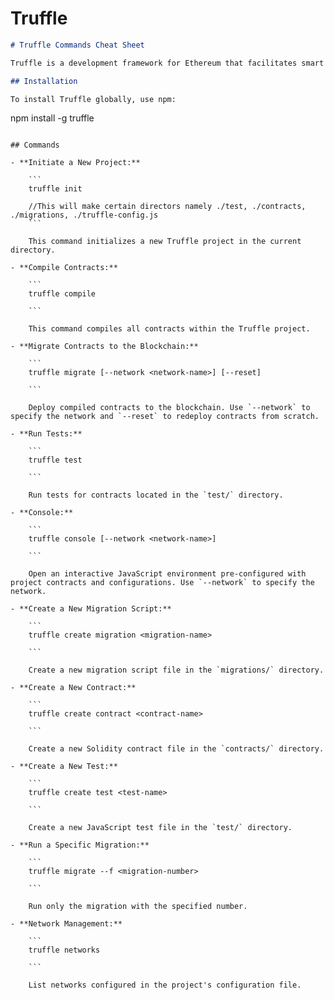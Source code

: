 # Truffle

```markdown
# Truffle Commands Cheat Sheet

Truffle is a development framework for Ethereum that facilitates smart contract development, testing, and deployment. This cheat sheet provides a quick reference for common Truffle commands.

## Installation

To install Truffle globally, use npm:

```
npm install -g truffle
```

## Commands

- **Initiate a New Project:**
    
    ```
    truffle init
    
    //This will make certain directors namely ./test, ./contracts, ./migrations, ./truffle-config.js
    ```
    
    This command initializes a new Truffle project in the current directory.
    
- **Compile Contracts:**
    
    ```
    truffle compile
    
    ```
    
    This command compiles all contracts within the Truffle project.
    
- **Migrate Contracts to the Blockchain:**
    
    ```
    truffle migrate [--network <network-name>] [--reset]
    
    ```
    
    Deploy compiled contracts to the blockchain. Use `--network` to specify the network and `--reset` to redeploy contracts from scratch.
    
- **Run Tests:**
    
    ```
    truffle test
    
    ```
    
    Run tests for contracts located in the `test/` directory.
    
- **Console:**
    
    ```
    truffle console [--network <network-name>]
    
    ```
    
    Open an interactive JavaScript environment pre-configured with project contracts and configurations. Use `--network` to specify the network.
    
- **Create a New Migration Script:**
    
    ```
    truffle create migration <migration-name>
    
    ```
    
    Create a new migration script file in the `migrations/` directory.
    
- **Create a New Contract:**
    
    ```
    truffle create contract <contract-name>
    
    ```
    
    Create a new Solidity contract file in the `contracts/` directory.
    
- **Create a New Test:**
    
    ```
    truffle create test <test-name>
    
    ```
    
    Create a new JavaScript test file in the `test/` directory.
    
- **Run a Specific Migration:**
    
    ```
    truffle migrate --f <migration-number>
    
    ```
    
    Run only the migration with the specified number.
    
- **Network Management:**
    
    ```
    truffle networks
    
    ```
    
    List networks configured in the project's configuration file.
